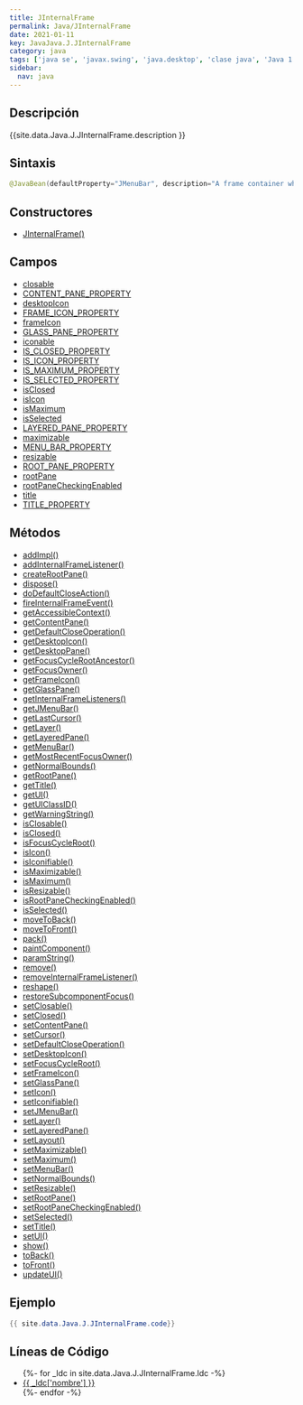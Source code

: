 ```yaml
---
title: JInternalFrame
permalink: Java/JInternalFrame
date: 2021-01-11
key: JavaJava.J.JInternalFrame
category: java
tags: ['java se', 'javax.swing', 'java.desktop', 'clase java', 'Java 1.2']
sidebar: 
  nav: java
---
```


## Descripción
{{site.data.Java.J.JInternalFrame.description }}

## Sintaxis
~~~java
@JavaBean(defaultProperty="JMenuBar", description="A frame container which is contained within another window.") public class JInternalFrame extends JComponent implements Accessible, WindowConstants, RootPaneContainer
~~~

## Constructores
* [JInternalFrame()](/Java/JInternalFrame/JInternalFrame/)

## Campos
* [closable](/Java/JInternalFrame/closable)
* [CONTENT_PANE_PROPERTY](/Java/JInternalFrame/CONTENT_PANE_PROPERTY)
* [desktopIcon](/Java/JInternalFrame/desktopIcon)
* [FRAME_ICON_PROPERTY](/Java/JInternalFrame/FRAME_ICON_PROPERTY)
* [frameIcon](/Java/JInternalFrame/frameIcon)
* [GLASS_PANE_PROPERTY](/Java/JInternalFrame/GLASS_PANE_PROPERTY)
* [iconable](/Java/JInternalFrame/iconable)
* [IS_CLOSED_PROPERTY](/Java/JInternalFrame/IS_CLOSED_PROPERTY)
* [IS_ICON_PROPERTY](/Java/JInternalFrame/IS_ICON_PROPERTY)
* [IS_MAXIMUM_PROPERTY](/Java/JInternalFrame/IS_MAXIMUM_PROPERTY)
* [IS_SELECTED_PROPERTY](/Java/JInternalFrame/IS_SELECTED_PROPERTY)
* [isClosed](/Java/JInternalFrame/isClosed)
* [isIcon](/Java/JInternalFrame/isIcon)
* [isMaximum](/Java/JInternalFrame/isMaximum)
* [isSelected](/Java/JInternalFrame/isSelected)
* [LAYERED_PANE_PROPERTY](/Java/JInternalFrame/LAYERED_PANE_PROPERTY)
* [maximizable](/Java/JInternalFrame/maximizable)
* [MENU_BAR_PROPERTY](/Java/JInternalFrame/MENU_BAR_PROPERTY)
* [resizable](/Java/JInternalFrame/resizable)
* [ROOT_PANE_PROPERTY](/Java/JInternalFrame/ROOT_PANE_PROPERTY)
* [rootPane](/Java/JInternalFrame/rootPane)
* [rootPaneCheckingEnabled](/Java/JInternalFrame/rootPaneCheckingEnabled)
* [title](/Java/JInternalFrame/title)
* [TITLE_PROPERTY](/Java/JInternalFrame/TITLE_PROPERTY)

## Métodos
* [addImpl()](/Java/JInternalFrame/addImpl)
* [addInternalFrameListener()](/Java/JInternalFrame/addInternalFrameListener)
* [createRootPane()](/Java/JInternalFrame/createRootPane)
* [dispose()](/Java/JInternalFrame/dispose)
* [doDefaultCloseAction()](/Java/JInternalFrame/doDefaultCloseAction)
* [fireInternalFrameEvent()](/Java/JInternalFrame/fireInternalFrameEvent)
* [getAccessibleContext()](/Java/JInternalFrame/getAccessibleContext)
* [getContentPane()](/Java/JInternalFrame/getContentPane)
* [getDefaultCloseOperation()](/Java/JInternalFrame/getDefaultCloseOperation)
* [getDesktopIcon()](/Java/JInternalFrame/getDesktopIcon)
* [getDesktopPane()](/Java/JInternalFrame/getDesktopPane)
* [getFocusCycleRootAncestor()](/Java/JInternalFrame/getFocusCycleRootAncestor)
* [getFocusOwner()](/Java/JInternalFrame/getFocusOwner)
* [getFrameIcon()](/Java/JInternalFrame/getFrameIcon)
* [getGlassPane()](/Java/JInternalFrame/getGlassPane)
* [getInternalFrameListeners()](/Java/JInternalFrame/getInternalFrameListeners)
* [getJMenuBar()](/Java/JInternalFrame/getJMenuBar)
* [getLastCursor()](/Java/JInternalFrame/getLastCursor)
* [getLayer()](/Java/JInternalFrame/getLayer)
* [getLayeredPane()](/Java/JInternalFrame/getLayeredPane)
* [getMenuBar()](/Java/JInternalFrame/getMenuBar)
* [getMostRecentFocusOwner()](/Java/JInternalFrame/getMostRecentFocusOwner)
* [getNormalBounds()](/Java/JInternalFrame/getNormalBounds)
* [getRootPane()](/Java/JInternalFrame/getRootPane)
* [getTitle()](/Java/JInternalFrame/getTitle)
* [getUI()](/Java/JInternalFrame/getUI)
* [getUIClassID()](/Java/JInternalFrame/getUIClassID)
* [getWarningString()](/Java/JInternalFrame/getWarningString)
* [isClosable()](/Java/JInternalFrame/isClosable)
* [isClosed()](/Java/JInternalFrame/isClosed)
* [isFocusCycleRoot()](/Java/JInternalFrame/isFocusCycleRoot)
* [isIcon()](/Java/JInternalFrame/isIcon)
* [isIconifiable()](/Java/JInternalFrame/isIconifiable)
* [isMaximizable()](/Java/JInternalFrame/isMaximizable)
* [isMaximum()](/Java/JInternalFrame/isMaximum)
* [isResizable()](/Java/JInternalFrame/isResizable)
* [isRootPaneCheckingEnabled()](/Java/JInternalFrame/isRootPaneCheckingEnabled)
* [isSelected()](/Java/JInternalFrame/isSelected)
* [moveToBack()](/Java/JInternalFrame/moveToBack)
* [moveToFront()](/Java/JInternalFrame/moveToFront)
* [pack()](/Java/JInternalFrame/pack)
* [paintComponent()](/Java/JInternalFrame/paintComponent)
* [paramString()](/Java/JInternalFrame/paramString)
* [remove()](/Java/JInternalFrame/remove)
* [removeInternalFrameListener()](/Java/JInternalFrame/removeInternalFrameListener)
* [reshape()](/Java/JInternalFrame/reshape)
* [restoreSubcomponentFocus()](/Java/JInternalFrame/restoreSubcomponentFocus)
* [setClosable()](/Java/JInternalFrame/setClosable)
* [setClosed()](/Java/JInternalFrame/setClosed)
* [setContentPane()](/Java/JInternalFrame/setContentPane)
* [setCursor()](/Java/JInternalFrame/setCursor)
* [setDefaultCloseOperation()](/Java/JInternalFrame/setDefaultCloseOperation)
* [setDesktopIcon()](/Java/JInternalFrame/setDesktopIcon)
* [setFocusCycleRoot()](/Java/JInternalFrame/setFocusCycleRoot)
* [setFrameIcon()](/Java/JInternalFrame/setFrameIcon)
* [setGlassPane()](/Java/JInternalFrame/setGlassPane)
* [setIcon()](/Java/JInternalFrame/setIcon)
* [setIconifiable()](/Java/JInternalFrame/setIconifiable)
* [setJMenuBar()](/Java/JInternalFrame/setJMenuBar)
* [setLayer()](/Java/JInternalFrame/setLayer)
* [setLayeredPane()](/Java/JInternalFrame/setLayeredPane)
* [setLayout()](/Java/JInternalFrame/setLayout)
* [setMaximizable()](/Java/JInternalFrame/setMaximizable)
* [setMaximum()](/Java/JInternalFrame/setMaximum)
* [setMenuBar()](/Java/JInternalFrame/setMenuBar)
* [setNormalBounds()](/Java/JInternalFrame/setNormalBounds)
* [setResizable()](/Java/JInternalFrame/setResizable)
* [setRootPane()](/Java/JInternalFrame/setRootPane)
* [setRootPaneCheckingEnabled()](/Java/JInternalFrame/setRootPaneCheckingEnabled)
* [setSelected()](/Java/JInternalFrame/setSelected)
* [setTitle()](/Java/JInternalFrame/setTitle)
* [setUI()](/Java/JInternalFrame/setUI)
* [show()](/Java/JInternalFrame/show)
* [toBack()](/Java/JInternalFrame/toBack)
* [toFront()](/Java/JInternalFrame/toFront)
* [updateUI()](/Java/JInternalFrame/updateUI)

## Ejemplo
~~~java
{{ site.data.Java.J.JInternalFrame.code}}
~~~

## Líneas de Código
<ul>
{%- for _ldc in site.data.Java.J.JInternalFrame.ldc -%}
   <li>
       <a href="{{_ldc['url'] }}">{{ _ldc['nombre'] }}</a>
   </li>
{%- endfor -%}
</ul>
